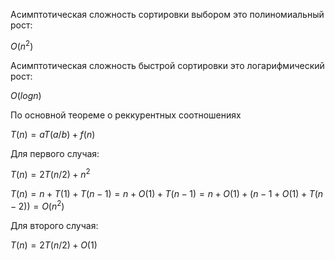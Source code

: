 ﻿Асимптотическая сложность сортировки выбором это полиномиальный рост:

$O(n^2)$

Асимптотическая сложность быстрой сортировки это логaрифмический рост:

$O(log{}{n})$

По основной теореме о реккурентных соотношениях

$T(n) = {a}{}T(a/b) + f(n)$

Для первого случая:

$T(n) = {2}{}T(n/2) + n^2$

$T(n) = n + T(1) + T(n - 1) = n + O(1) + T(n - 1) = n + O(1) + (n - 1 + O(1) + T(n - 2)) = O(n^2)$

Для второго случая:

$T(n) = {2}{}T(n/2) + O(1)$


